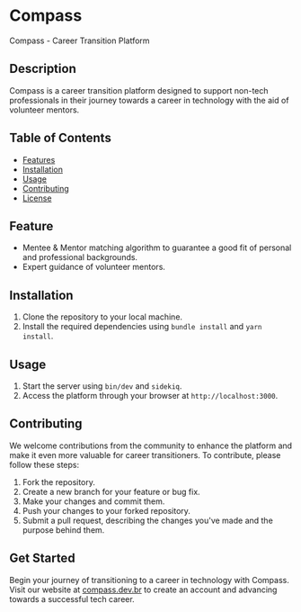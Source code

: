 <!--- Update README.md -->
# Compass

Compass - Career Transition Platform

## Description

Compass is a career transition platform designed to support non-tech professionals in their journey towards a career in technology with the aid of volunteer mentors. 

## Table of Contents

- [Features](#features)
- [Installation](#installation)
- [Usage](#usage)
- [Contributing](#contributing)
- [License](#license)

## Feature

- Mentee & Mentor matching algorithm to guarantee a good fit of personal and professional backgrounds.
- Expert guidance of volunteer mentors.

## Installation

1. Clone the repository to your local machine.
2. Install the required dependencies using `bundle install` and `yarn install`.

## Usage

1. Start the server using `bin/dev` and `sidekiq`.
2. Access the platform through your browser at `http://localhost:3000`.

## Contributing

We welcome contributions from the community to enhance the platform and make it even more valuable for career transitioners. To contribute, please follow these steps:

1. Fork the repository.
2. Create a new branch for your feature or bug fix.
3. Make your changes and commit them.
4. Push your changes to your forked repository.
5. Submit a pull request, describing the changes you've made and the purpose behind them.

## Get Started

Begin your journey of transitioning to a career in technology with Compass. Visit our website at [compass.dev.br](https://www.compass.dev.br) to create an account and advancing towards a successful tech career.

